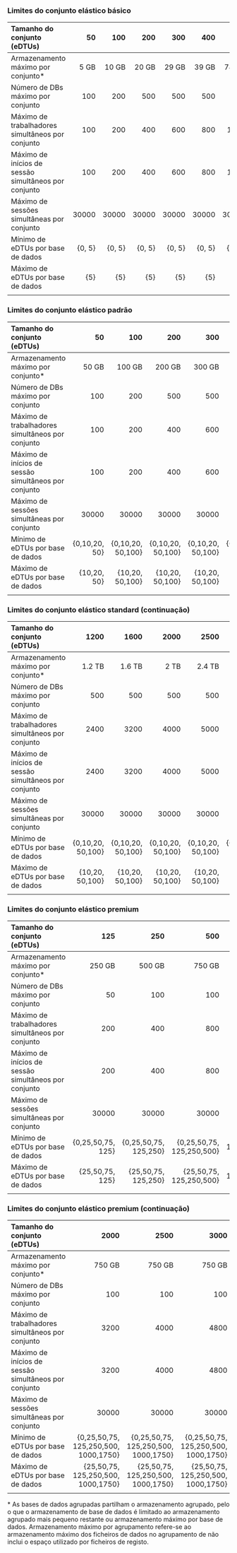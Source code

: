 <!--
Used in:
sql-database-elastic-pool.md   
sql-database-resource-limits.md
sql-database-service-tiers.md  
-->

### <a name="basic-elastic-pool-limits"></a>Limites do conjunto elástico básico

| Tamanho do conjunto (eDTUs)  | **50** | **100** | **200** | **300** | **400** | **800** | **1200** | **1600** |
|:---|---:|---:|---:| ---: | ---: | ---: | ---: | ---: |
| Armazenamento máximo por conjunto* | 5 GB| 10 GB| 20 GB| 29 GB| 39 GB| 78 GB| 117 GB| 156 GB|
| Número de DBs máximo por conjunto | 100 | 200 | 500 | 500 | 500 | 500 | 500 | 500 |
| Máximo de trabalhadores simultâneos por conjunto | 100 | 200 | 400 | 600 | 800 | 1600 | 2400 | 3200 |
| Máximo de inícios de sessão simultâneos por conjunto | 100 | 200 | 400 | 600 | 800 | 1600 | 2400 | 3200 |
| Máximo de sessões simultâneas por conjunto | 30000 | 30000 | 30000 | 30000 |30000 | 30000 | 30000 | 30000 |
| Mínimo de eDTUs por base de dados | {0, 5} | {0, 5} | {0, 5} | {0, 5} | {0, 5} | {0, 5} | {0, 5} | {0, 5} | {0, 5} |
| Máximo de eDTUs por base de dados | {5} | {5} | {5} | {5} | {5} | {5} | {5} | {5} | {5} |
||||||||

### <a name="standard-elastic-pool-limits"></a>Limites do conjunto elástico padrão

| Tamanho do conjunto (eDTUs)  | **50** | **100** | **200** | **300** | **400** | **800** | 
|:---|---:|---:|---:| ---: | ---: | ---: | 
| Armazenamento máximo por conjunto* | 50 GB| 100 GB| 200 GB | 300 GB| 400 GB | 800 GB | 
| Número de DBs máximo por conjunto | 100 | 200 | 500 | 500 | 500 | 500 | 
| Máximo de trabalhadores simultâneos por conjunto | 100 | 200 | 400 | 600 |  800 | 1600 |
| Máximo de inícios de sessão simultâneos por conjunto | 100 | 200 | 400 | 600 |  800 | 1600 |
| Máximo de sessões simultâneas por conjunto | 30000 | 30000 | 30000 | 30000 | 30000 | 30000 |
| Mínimo de eDTUs por base de dados | {0,10,20,<br>50} | {0,10,20,<br>50,100} | {0,10,20,<br>50,100} | {0,10,20,<br>50,100} | {0,10,20,<br>50,100} | {0,10,20,<br>50,100} |
| Máximo de eDTUs por base de dados | {10,20,<br>50} | {10,20,<br>50,100} | {10,20,<br>50,100} | {10,20,<br>50,100} | {10,20,<br>50,100} | {10,20,<br>50,100} | 
||||||||

### <a name="standard-elastic-pool-limits-continued"></a>Limites do conjunto elástico standard (continuação) 

| Tamanho do conjunto (eDTUs)  |  **1200** | **1600** | **2000** | **2500** | **3000** |
|:---|---:|---:|---:| ---: | ---: |
| Armazenamento máximo por conjunto* | 1.2 TB | 1.6 TB | 2 TB | 2.4 TB | 2,9 TB | 
| Número de DBs máximo por conjunto | 500 | 500 | 500 | 500 | 500 | 500 |
| Máximo de trabalhadores simultâneos por conjunto |  2400 | 3200 | 4000 | 5000 | 6000 |
| Máximo de inícios de sessão simultâneos por conjunto |  2400 | 3200 | 4000 | 5000 | 6000 |
| Máximo de sessões simultâneas por conjunto | 30000 | 30000 | 30000 | 30000 | 30000 | 
| Mínimo de eDTUs por base de dados | {0,10,20,<br>50,100} | {0,10,20,<br>50,100} | {0,10,20,<br>50,100} | {0,10,20,<br>50,100} | {0,10,20,<br>50,100} |
| Máximo de eDTUs por base de dados | {10,20,<br>50,100} | {10,20,<br>50,100} | {10,20,<br>50,100} | {10,20,<br>50,100} | {10,20,<br>50,100} | 
||||||||

### <a name="premium-elastic-pool-limits"></a>Limites do conjunto elástico premium

| Tamanho do conjunto (eDTUs)  | **125** | **250** | **500** | **1000** | **1500** | 
|:---|---:|---:|---:| ---: | ---: | 
| Armazenamento máximo por conjunto* | 250 GB| 500 GB| 750 GB| 750 GB| 750 GB| 
| Número de DBs máximo por conjunto | 50 | 100 | 100 | 100 | 100 |  
| Máximo de trabalhadores simultâneos por conjunto | 200 | 400 | 800 | 1600 |  2400 | 
| Máximo de inícios de sessão simultâneos por conjunto | 200 | 400 | 800 | 1600 |  2400 |
| Máximo de sessões simultâneas por conjunto | 30000 | 30000 | 30000 | 30000 | 30000 | 
| Mínimo de eDTUs por base de dados | {0,25,50,75,<br>125} | {0,25,50,75,<br>125,250} | {0,25,50,75,<br>125,250,500} | {0,25,50,75,<br>125,250,500,<br>1000} | {0,25,50,75,<br>125,250,500,<br>1000,1500} | 
| Máximo de eDTUs por base de dados | {25,50,75,<br>125} | {25,50,75,<br>125,250} | {25,50,75,<br>125,250,500} | {25,50,75,<br>125,250,500,<br>1000} | {25,50,75,<br>125,250,500,<br>1000,1500} |  
||||||||

### <a name="premium-elastic-pool-limits-continued"></a>Limites do conjunto elástico premium (continuação) 

| Tamanho do conjunto (eDTUs)  |  **2000** | **2500** | **3000** | **3500** | **4000** |
|:---|---:|---:|---:| ---: | ---: | 
| Armazenamento máximo por conjunto* | 750 GB | 750 GB | 750 GB | 750 GB | 750 GB |
| Número de DBs máximo por conjunto | 100 | 100 | 100 | 100 | 100 | 
| Máximo de trabalhadores simultâneos por conjunto |  3200 | 4000 | 4800 | 5600 | 6400 |
| Máximo de inícios de sessão simultâneos por conjunto |  3200 | 4000 | 4800 | 5600 | 6400 |
| Máximo de sessões simultâneas por conjunto | 30000 | 30000 | 30000 | 30000 | 30000 | 
| Mínimo de eDTUs por base de dados | {0,25,50,75,<br>125,250,500,<br>1000,1750} | {0,25,50,75,<br>125,250,500,<br>1000,1750} | {0,25,50,75,<br>125,250,500,<br>1000,1750} | {0,25,50,75,<br>125,250,500,<br>1000,1750} |  {0,25,50,75,<br>125,250,500,<br>1000,1750,4000} | 
| Máximo de eDTUs por base de dados | {25,50,75,<br>125,250,500,<br>1000,1750} | {25,50,75,<br>125,250,500,<br>1000,1750} | {25,50,75,<br>125,250,500,<br>1000,1750} | {25,50,75,<br>125,250,500,<br>1000,1750} | {25,50,75,<br>125,250,500,<br>1000,1750,4000} | 
||||||||

\* As bases de dados agrupadas partilham o armazenamento agrupado, pelo o que o armazenamento de base de dados é limitado ao armazenamento agrupado mais pequeno restante ou armazenamento máximo por base de dados. Armazenamento máximo por agrupamento refere-se ao armazenamento máximo dos ficheiros de dados no agrupamento de não inclui o espaço utilizado por ficheiros de registo.



<!--HONumber=Jan17_HO1-->


